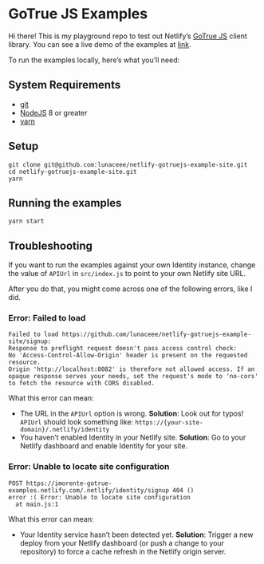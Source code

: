 # GoTrue JS Examples

Hi there! This is my playground repo to test out Netlify’s [GoTrue JS](https://github.com/netlify/gotrue-js) client library. You can see a live demo of the examples at [link](https://lunaceee-gotruejs.netlify.com/).

To run the examples locally, here’s what you’ll need:

## System Requirements

* [git](https://git-scm.com)
* [NodeJS](nodejs.org) 8 or greater
* [yarn](yarnpkg.com)

## Setup

```
git clone git@github.com:lunaceee/netlify-gotruejs-example-site.git
cd netlify-gotruejs-example-site.git
yarn
```

## Running the examples

```
yarn start
```

## Troubleshooting

If you want to run the examples against your own Identity instance, change the
value of `APIUrl` in `src/index.js` to point to your own Netlify site URL.

After you do that, you might come across one of the following errors, like I did.

### Error: Failed to load

```
Failed to load https://github.com/lunaceee/netlify-gotruejs-example-site/signup:
Response to preflight request doesn't pass access control check:
No 'Access-Control-Allow-Origin' header is present on the requested resource.
Origin 'http://localhost:8082' is therefore not allowed access. If an opaque response serves your needs, set the request's mode to 'no-cors' to fetch the resource with CORS disabled.
```

What this error can mean:

* The URL in the `APIUrl` option is wrong. **Solution**: Look out for typos! `APIUrl` should look something like: `https://{your-site-domain}/.netlify/identity`
* You haven’t enabled Identity in your Netlify site. **Solution**: Go to your Netlify dashboard and enable Identity for your site.

### Error: Unable to locate site configuration

```
POST https://imorente-gotrue-examples.netlify.com/.netlify/identity/signup 404 ()
error :( Error: Unable to locate site configuration
  at main.js:1
```

What this error can mean:

* Your Identity service hasn’t been detected yet. **Solution**: Trigger a new
  deploy from your Netlify dashboard (or push a change to your repository) to
  force a cache refresh in the Netlify origin server.
